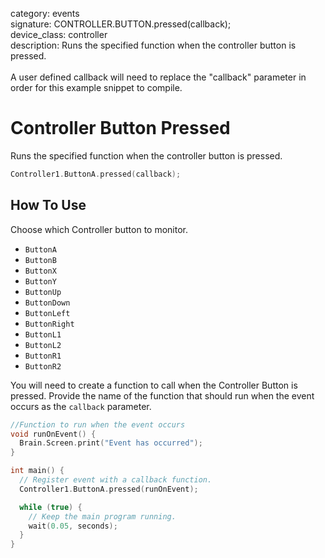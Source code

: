category: events  
signature: CONTROLLER.BUTTON.pressed(callback);  
device_class: controller  
description: Runs the specified function when the controller button is pressed.<br /><br />A user defined callback will need to replace the "callback" parameter in order for this example snippet to compile.  

# Controller Button Pressed

Runs the specified function when the controller button is pressed.

```cpp
Controller1.ButtonA.pressed(callback);
```

## How To Use

Choose which Controller button to monitor.

* `ButtonA`
* `ButtonB`
* `ButtonX`
* `ButtonY`
* `ButtonUp`
* `ButtonDown`
* `ButtonLeft`
* `ButtonRight`
* `ButtonL1`
* `ButtonL2`
* `ButtonR1`
* `ButtonR2`

You will need to create a function to call when the Controller Button is pressed. Provide the name of the function that should run when the event occurs as the `callback` parameter.

```cpp
//Function to run when the event occurs
void runOnEvent() {
  Brain.Screen.print("Event has occurred");
}

int main() {
  // Register event with a callback function.
  Controller1.ButtonA.pressed(runOnEvent);

  while (true) {
    // Keep the main program running.
    wait(0.05, seconds);
  }
}
```



<advanced>
</advanced>